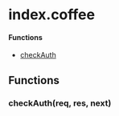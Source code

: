 # index.coffee


#### Functions
  
* [checkAuth](#checkAuth)
  







## Functions
  
### <a name="checkAuth">checkAuth(req, res, next)</a>

  

  

